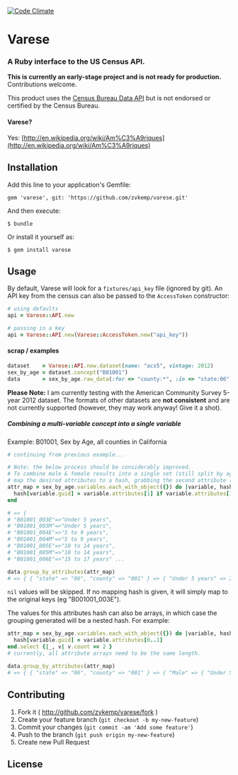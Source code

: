 [![Code Climate](https://codeclimate.com/github/zvkemp/varese.png)](https://codeclimate.com/github/zvkemp/varese)

# Varese

### A Ruby interface to the US Census API.

**This is currently an early-stage project and is not ready for production.** Contributions welcome.

This product uses the [Census Bureau Data API](http://www.census.gov/developers/) but is not endorsed or certified by the Census Bureau.

#### Varese?

Yes: [http://en.wikipedia.org/wiki/Am%C3%A9riques](http://en.wikipedia.org/wiki/Am%C3%A9riques)

## Installation

Add this line to your application's Gemfile:

    gem 'varese', git: 'https://github.com/zvkemp/varese.git'

And then execute:

    $ bundle

Or install it yourself as:

    $ gem install varese

## Usage

By default, Varese will look for a `fixtures/api_key` file (ignored by git). An API key from the census can also be
passed to the `AccessToken` constructor:

```ruby
# using defaults
api = Varese::API.new

# passing in a key
api = Varese::API.new(Varese::AccessToken.new("api_key"))
```


#### scrap / examples

```ruby
dataset    = Varese::API.new.dataset(name: "acs5", vintage: 2012)
sex_by_age = dataset.concept("B01001")
data       = sex_by_age.raw_data(:for => "county:*", :in => "state:06")
```

**Please Note:** I am currently testing with the American Community Survey 5-year 2012 dataset.
The formats of other datasets are **not consistent** and are not currently supported (however, they
may work anyway! Give it a shot).

##### Combining a multi-variable concept into a single variable

Example: B01001, Sex by Age, all counties in California

```ruby
# continuing from previous example...

# Note: the below process should be considerably improved.
# To combine male & female results into a single set (still split by age),
# map the desired attributes to a hash, grabbing the second attribute (age) only:
attr_map = sex_by_age.variables.each_with_object({}) do |variable, hash|
  hash[variable.guid] = variable.attributes[1] if variable.attributes[1]
end

# => {
# "B01001_003E"=>"Under 5 years", 
# "B01001_003M"=>"Under 5 years", 
# "B01001_004E"=>"5 to 9 years", 
# "B01001_004M"=>"5 to 9 years", 
# "B01001_005E"=>"10 to 14 years", 
# "B01001_005M"=>"10 to 14 years", 
# "B01001_006E"=>"15 to 17 years" ...

data.group_by_attributes(attr_map)
# => { { "state" => "06", "county" => "001" } => { "Under 5 years" => 2048 ... } ...}
```

`nil` values will be skipped. If no mapping hash is given, it will simply map to the original
keys (eg "B001001_003E").

The values for this attributes hash can also be arrays, in which case the grouping generated
will be a nested hash. For example:

```ruby
attr_map = sex_by_age.variables.each_with_object({}) do |variable, hash|
  hash[variable.guid] = variable.attributes[0..1] 
end.select {|_, v| v.count == 2 }
# currently, all attribute arrays need to be the same length.

data.group_by_attributes(attr_map) 
# => { { "state" => "06", "county" => "001" } => { "Male" => { "Under 5 years" => 1023 }} ... }
```





## Contributing

1. Fork it ( http://github.com/zvkemp/varese/fork )
2. Create your feature branch (`git checkout -b my-new-feature`)
3. Commit your changes (`git commit -am 'Add some feature'`)
4. Push to the branch (`git push origin my-new-feature`)
5. Create new Pull Request

## License
